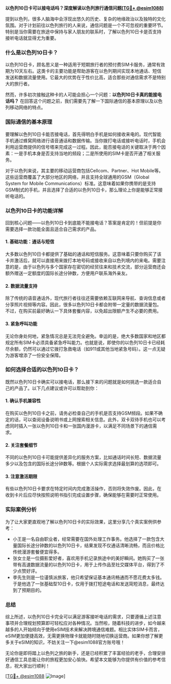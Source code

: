 **以色列10日卡可以接电话吗？深度解读以色列旅行通信问题[[TG💪+ @esim1088](https://t.me/s/esim1088)]**

提到以色列，很多人脑海中会浮现出悠久的历史、复杂的地缘政治以及独特的文化氛围。对于计划前往以色列旅行的人来说，通信问题是一个不可忽视的重要环节。特别是当你需要在旅途中保持与家人朋友的联系时，了解以色列10日卡是否支持接听电话就显得尤为重要。

### 什么是以色列10日卡？

以色列10日卡，顾名思义是一种适用于短期旅行者的预付费SIM卡服务，通常有效期为10天左右。这类卡的主要功能是帮助游客在以色列期间实现本地通话、短信发送和数据流量使用。它最大的优势在于性价比高，适合那些对通信需求不是特别大的旅行者。

然而，许多初次接触这种卡的人可能会担心一个问题：**以色列10日卡真的能接电话吗？** 在回答这个问题之前，我们需要先了解一下国际通信的基本原理以及以色列移动网络的特点。

### 国际通信的基本原理

要理解以色列10日卡能否接电话，首先得明白手机是如何接收来电的。现代智能手机通过蜂窝网络进行语音通话和数据传输。当你拨打电话或接听电话时，手机会利用运营商提供的信号塔来完成这一过程。因此，能否接电话的关键取决于两个因素：一是手机本身是否支持当地的频段；二是所使用的SIM卡是否开通了相关服务。

对于以色列来说，其主要的移动运营商包括Cellcom、Partner、Hot Mobile等。这些运营商覆盖了大部分地区的网络，并且支持全球通用的GSM（Global System for Mobile Communications）标准。这意味着如果你携带的是支持GSM制式的手机，并且选择了合适的以色列10日卡，那么理论上你是能够正常接听电话的。

### 以色列10日卡的功能详解

回到核心问题——以色列10日卡到底能不能接电话？答案是肯定的！但前提是你需要选择一款功能全面且适合自己需求的产品。

#### 1. 基础功能：通话与短信
大多数以色列10日卡都提供了基础的通话和短信服务。这意味着只要你购买了该卡并激活后，就可以直接用来拨打本地号码或接收来自以色列境内的来电。需要注意的是，由于以色列与多个国家存在密切的经贸往来和技术交流，部分运营商还会额外赠送一定额度的国际长途分钟数，方便用户联系海外亲友。

#### 2. 数据流量支持
除了传统的语音通话外，现代旅行者往往还需要依赖互联网来导航、查询信息或者分享照片视频等内容。因此，很多以色列10日卡都会附带一定量的数据流量包。不过，在购买前最好确认一下具体套餐内容，以免超出限额产生不必要的费用。

#### 3. 紧急呼叫功能
无论你身处何地，紧急情况总是无法完全避免。幸运的是，绝大多数国家和地区都规定所有SIM卡必须具备紧急呼叫能力。也就是说，即使你的以色列10日卡已经耗尽余额，仍然可以通过它拨打急救电话（如911或其他当地紧急号码）。这一点无疑为游客增添了一份安全保障。

### 如何选择合适的以色列10日卡？

既然以色列10日卡确实可以接电话，那么接下来的问题就是如何挑选一款适合自己的产品了。以下几点建议或许可以帮助到你：

#### 1. 确认手机兼容性
在购买以色列10日卡之前，请务必检查自己的手机是否支持GSM频段。如果不确定的话，可以查阅设备说明书或上网搜索相关信息。此外，双卡双待手机也可以考虑同时插入一张以色列10日卡和一张国内漫游卡，以满足不同场景下的通信需求。

#### 2. 关注套餐细节
不同的以色列10日卡可能提供差异化的服务方案，比如通话时间长短、数据流量多少以及包含的国际长途分钟数等。根据个人实际需求选择最划算的选项即可。

#### 3. 注意激活期限
有些以色列10日卡要求在特定时间内完成激活操作，否则将失效作废。因此，在收到卡片后应尽快按照说明书指引完成设置步骤，确保能够在需要时正常使用。

### 实际案例分析

为了让大家更直观地了解以色列10日卡的实际效果，这里分享几个真实案例供参考：

- 小王是一名自由职业者，经常需要在国外处理工作事务。他选择了一款包含大量国际长途分钟数的以色列10日卡，结果发现不仅通话清晰流畅，而且价格比传统漫游套餐便宜得多。
- 张女士是一位摄影爱好者，喜欢用手机记录旅途中的美好瞬间。她购买了一张带有高速数据流量的以色列10日卡，用于上传作品至社交媒体平台，得到了不少点赞好评。
- 李先生则是一位谨慎派旅客，他只希望保证基本通讯畅通而不愿花费太多钱。于是他选了一张基础型10日卡，仅用于拨打短途电话和发送简短消息，最终达到了预期目的。

### 总结

综上所述，以色列10日卡完全可以满足游客接听电话的需求，只要遵循上述注意事项并合理规划预算即可轻松应对各种情况。当然啦，随着科技的进步，如今越来越多的人开始倾向于使用eSIM技术来解决跨境通信难题。相比实体SIM卡而言，eSIM更加便捷高效，无需更换物理卡就能随时随地切换运营商。如果你想了解更多关于eSIM的知识，不妨关注一下@esim1088官方账号哦！

无论你是即将踏上以色列之旅的新手，还是已经积累了丰富经验的老手，合理安排好通信工具总能让你的旅程更加安心愉快。希望本文能够为你提供有价值的参考信息，祝大家出行顺利！

[[TG💪+ @esim1088](https://t.me/s/esim1088) ![Image](https://i.postimg.cc/4NQfJmqS/Snipaste-2025-05-13-00-14-12.png)]